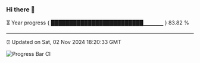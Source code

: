 ### Hi there 👋

⏳ Year progress { █████████████████████████▁▁▁▁▁ } 83.82 %

---

⏰ Updated on Sat, 02 Nov 2024 18:20:33 GMT

![Progress Bar CI](https://github.com/liununu/liununu/workflows/Progress%20Bar%20CI/badge.svg)

